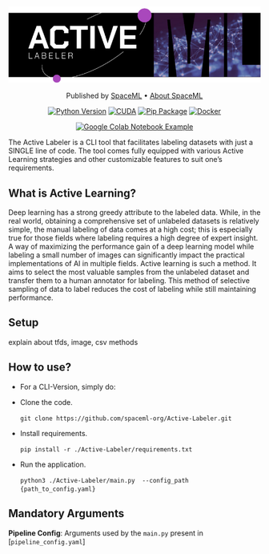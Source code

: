 <div align="center">
  <img src="https://github.com/spaceml-org/Active-Labeler/blob/review-master/active-simple-header.jpg" >
<p align="center">
  Published by <a href="http://spaceml.org/">SpaceML</a> •
  <a href="https://arxiv.org/abs/2012.10610">About SpaceML</a>
</p>

[![Python Version](https://img.shields.io/badge/python-3.5%20|%203.6%20|%203.7%20|%203.8-blue.svg)](https://www.python.org/)
[![CUDA](https://img.shields.io/badge/Cuda-10%20|%2011.0-4dc71f.svg)](https://docs.nvidia.com/deeplearning/dali/user-guide/docs/installation.html)
[![Pip Package](https://img.shields.io/badge/Pip%20Package-Coming%20Soon-0073b7.svg)](https://pypi.org/project/pip/)
[![Docker](https://img.shields.io/badge/Docker%20Image-Coming%20Soon-34a0ef.svg)](https://www.docker.com/)
   
[![Google Colab Notebook Example](https://colab.research.google.com/assets/colab-badge.svg)](https://colab.research.google.com/drive/18FDsvNsTm65sshmo9XYU04ITqmfgSEv4?usp=sharing)
</div>

The Active Labeler is a CLI tool that facilitates labeling datasets with just a SINGLE line of code. The tool comes fully equipped with various Active Learning strategies and other customizable features to suit one’s requirements.

## What is Active Learning?
Deep learning has a strong greedy attribute to the labeled data. While, in the real world, obtaining a comprehensive set of unlabeled datasets is relatively simple, the manual labeling of data comes at a high cost; this is especially true for those fields where labeling requires a high degree of expert insight. A way of maximizing the performance gain of a deep learning model while labeling a small number of images can significantly impact the practical implementations of AI in multiple fields. Active learning is such a method. It aims to select the most valuable samples from the unlabeled dataset and transfer them to a human annotator for labeling. This method of selective sampling of data to label reduces the cost of labeling while still maintaining performance.

<add info on the types of methods from the paper>
  
## Setup
  
  explain about tfds, image, csv methods
  
## How to use?
  
  * For a CLI-Version, simply do:
   
  - Clone the code.
   
      ```git clone https://github.com/spaceml-org/Active-Labeler.git```
   
  - Install requirements.

      ```pip install -r ./Active-Labeler/requirements.txt```
   
  - Run the application.
   
      ```python3 ./Active-Labeler/main.py  --config_path {path_to_config.yaml} ```
  
## Mandatory Arguments

__Pipeline Config__: Arguments used by the ```main.py``` present in [```pipeline_config.yaml```]
  
